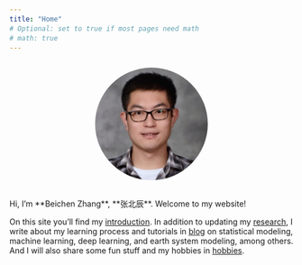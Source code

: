 ```yaml
---
title: "Home"
# Optional: set to true if most pages need math
# math: true
---
```

<p align="center">
<img src="/photos/Zhang-Beichen-portrait.jpg" alt="Beichen Zhang" style="width:200px; border-radius:50%; margin:1em 1em 1em 1em;">
</p>
Hi, I’m **Beichen Zhang**, **张北辰**. Welcome to my website!

On this site you’ll find my <a href="/about/">introduction</a>. In addition to updating my <a href="/research/">research</a>, I write about my learning process and tutorials in <a href="/posts/">blog</a> on statistical modeling, machine learning, deep learning, and earth system modeling, among others. And I will also share some fun stuff and my hobbies in <a href="/gallery/">hobbies</a>.
